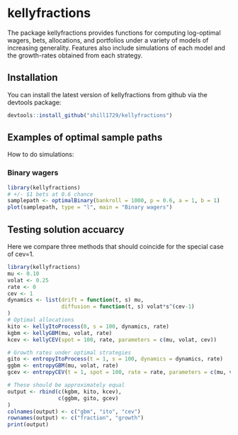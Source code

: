 
# kellyfractions

<!-- badges: start -->
<!-- badges: end -->

The package kellyfractions provides functions for computing log-optimal wagers, bets, allocations, and portfolios under a variety of models of increasing generality. Features also include simulations of each model and the growth-rates obtained from each strategy.

## Installation

You can install the latest version of kellyfractions from github via the devtools package:

``` r
devtools::install_github("shill1729/kellyfractions")
```

## Examples of optimal sample paths
How to do simulations:
### Binary wagers

``` r
library(kellyfractions)
# +/- $1 bets at 0.6 chance
samplepath <- optimalBinary(bankroll = 1000, p = 0.6, a = 1, b = 1)
plot(samplepath, type = "l", main = "Binary wagers")
```

## Testing solution accuarcy
Here we compare three methods that should coincide for the special case of
cev=1.
```r
library(kellyfractions)
mu <- 0.10
volat <- 0.25
rate <- 0
cev <- 1
dynamics <- list(drift = function(t, s) mu,
                 diffusion = function(t, s) volat*s^(cev-1)
)
# Optimal allocations
kito <- kellyItoProcess(0, s = 100, dynamics, rate)
kgbm <- kellyGBM(mu, volat, rate)
kcev <- kellyCEV(spot = 100, rate, parameters = c(mu, volat, cev))

# Growth rates under optimal strategies
gito <- entropyItoProcess(t = 1, s = 100, dynamics = dynamics, rate)
ggbm <- entropyGBM(mu, volat, rate)
gcev <- entropyCEV(t = 1, spot = 100, rate = rate, parameters = c(mu, volat, cev))

# These should be approximately equal
output <- rbind(c(kgbm, kito, kcev),
                c(ggbm, gito, gcev)
)
colnames(output) <- c("gbm", "ito", "cev")
rownames(output) <- c("fraction", "growth")
print(output)
```
